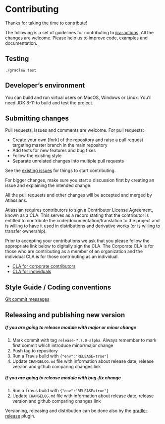 # Contributing

Thanks for taking the time to contribute! 

The following is a set of guidelines for contributing to [jira-actions](README.md).
All the changes are welcome. Please help us to improve code, examples and documentation.

## Testing 

    ./gradlew test
    
## Developer’s environment

You can build and run virtual users on MacOS, Windows or Linux. You'll need JDK 8-11 to build and test the project.

## Submitting changes
 
Pull requests, issues and comments are welcome. For pull requests:

  - Create your own [fork] of the repository and raise a pull request targeting master branch in the main repository
  - Add tests for new features and bug fixes
  - Follow the existing style
  - Separate unrelated changes into multiple pull requests
  
See the [existing issues](https://ecosystem.atlassian.net/projects/JPERF/issues/?filter=allissues) for things to start contributing.

For bigger changes, make sure you start a discussion first by creating
an issue and explaining the intended change.

All the pull requests and other changes will be accepted and merged by Atlassians.

Atlassian requires contributors to sign a Contributor License Agreement,
known as a CLA. This serves as a record stating that the contributor is
entitled to contribute the code/documentation/translation to the project
and is willing to have it used in distributions and derivative works
(or is willing to transfer ownership).

Prior to accepting your contributions we ask that you please follow the appropriate
link below to digitally sign the CLA. The Corporate CLA is for those who are
contributing as a member of an organization and the individual CLA is for
those contributing as an individual.

* [CLA for corporate contributors](https://na2.docusign.net/Member/PowerFormSigning.aspx?PowerFormId=e1c17c66-ca4d-4aab-a953-2c231af4a20b)
* [CLA for individuals](https://na2.docusign.net/Member/PowerFormSigning.aspx?PowerFormId=3f94fbdc-2fbe-46ac-b14c-5d152700ae5d)

## Style Guide / Coding conventions

[Git commit messages](https://chris.beams.io/posts/git-commit/)

## Releasing and publishing new version

##### If you are going to release module with major or minor change

1. Mark commit with tag `release-?.?.0-alpha`. Always remember to mark first commit which introduce minor/major change
2. Push tag to repository
3. Run a Travis build with `{"env":"RELEASE=true"}`
4. Update `CHANGELOG.md` file with information about release date, release version and github comparing changes link

##### If you are going to release module with bug-fix change

1. Run a Travis build with `{"env":"RELEASE=true"}`
2. Update `CHANGELOG.md` file with information about release date, release version and github comparing changes link

Versioning, releasing and distribution can be done also by the [gradle-release] plugin.

[gradle-release]: https://bitbucket.org/atlassian/gradle-release/src/release-0.5.0/README.md
